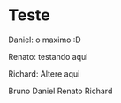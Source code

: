 # Teste

Daniel: o maximo :D

Renato: testando aqui

Richard: Altere aqui



Bruno Daniel Renato Richard